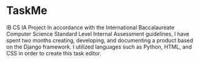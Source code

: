 # TaskMe
IB CS IA Project 
In accordance with the International Baccalaureate Computer Science Standard Level Internal Assessment guidelines, I have spent two months creating, developing, and documenting a product based on the Django framework. I utilized languages such as Python, HTML, and CSS in order to create this task editor.
